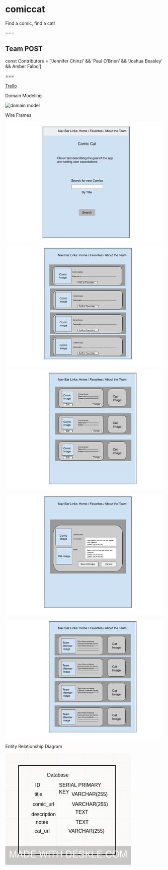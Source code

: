 # comiccat
Find a comic, find a cat!

===

## Team POST

const Contributors =  [‘Jennifer Chinzi’ && ‘Paul O’Brien’ && ‘Joshua Beasley’ && Amber Falbo’]

===

[Trello](https://trello.com/b/NpwUtujB/team-post)




Domain Modeling

![domain model](images/DomainModel.jpg)

Wire Frames

![Main Page](images/HomePage.jpg)

![Search Page](images/SearchResultsPage.jpg)

![Favorites Page](images/FavoritesPage.jpg)

![Details Page](images/DetailEditPage.jpg)

![About Us Page](images/TeamPage.jpg)

Entity Relationship Diagram

![Database](images/Database.jpeg)


